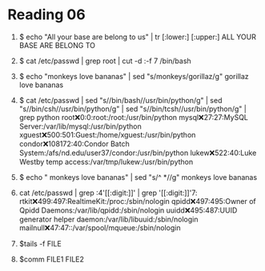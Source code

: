 Reading 06
==========

1.
    $ echo "All your base are belong to us" | tr [:lower:] [:upper:]
    ALL YOUR BASE ARE BELONG TO 
    
2.
    $ cat /etc/passwd | grep root | cut -d :-f 7
    /bin/bash
    
3.
    $ echo "monkeys love bananas" | sed "s/monkeys/gorillaz/g"
    gorillaz love bananas
    
4.
    $ cat /etc/passwd | sed "s/\/bin\/bash/\/usr\/bin\/python/g" | sed "s/\/bin\/csh/\/usr\/bin\/python/g" | sed "s/\/bin\/tcsh/\/usr\/bin\/python/g"  | grep python
    root:x:0:0:root:/root:/usr/bin/python
    mysql:x:27:27:MySQL Server:/var/lib/mysql:/usr/bin/python
    xguest:x:500:501:Guest:/home/xguest:/usr/bin/python
    condor:x:108172:40:Condor Batch System:/afs/nd.edu/user37/condor:/usr/bin/python
    lukew:x:522:40:Luke Westby temp access:/var/tmp/lukew:/usr/bin/python
    
 5.
    $ echo "     monkeys love bananas" | sed "s/^ *//g"
    monkeys love bananas
 
 6.
    cat /etc/passwd | grep :4'[[:digit:]]' | grep '[[:digit:]]'7:
    rtkit:x:499:497:RealtimeKit:/proc:/sbin/nologin
    qpidd:x:497:495:Owner of Qpidd Daemons:/var/lib/qpidd:/sbin/nologin
    uuidd:x:495:487:UUID generator helper daemon:/var/lib/libuuid:/sbin/nologin
    mailnull:x:47:47::/var/spool/mqueue:/sbin/nologin
 
 7.
    $tails -f FILE
 
 8.
    $comm FILE1 FILE2
 